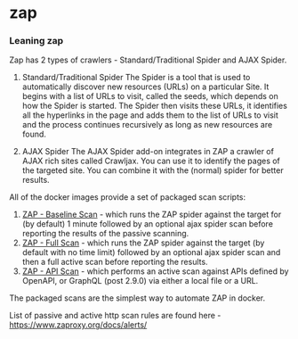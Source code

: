 # zap
### Leaning zap 
Zap has 2 types of crawlers - Standard/Traditional Spider and AJAX Spider.
1. Standard/Traditional Spider
   The Spider is a tool that is used to automatically discover new resources (URLs) on a particular Site. It begins with a list of URLs to visit, called the seeds, which depends on how the Spider is started. The Spider then visits these URLs, it identifies all the hyperlinks in the page and adds them to the list of URLs to visit and the process continues recursively as long as new resources are found.

2. AJAX Spider
   The AJAX Spider add-on integrates in ZAP a crawler of AJAX rich sites called Crawljax. You can use it to identify the pages of the targeted site. You can combine it with the (normal) spider for better results.

All of the docker images provide a set of packaged scan scripts:
1. [ZAP - Baseline Scan](zap_baseline.md) - which runs the ZAP spider against the target for (by default) 1 minute followed by an optional ajax spider scan before reporting the results of the passive scanning.
2. [ZAP - Full Scan](zap_full_scan.md) - which runs the ZAP spider against the target (by default with no time limit) followed by an optional ajax spider scan and then a full active scan before reporting the results.
3. [ZAP - API Scan](zap_api_scan.md) - which performs an active scan against APIs defined by OpenAPI, or GraphQL (post 2.9.0) via either a local file or a URL.

The packaged scans are the simplest way to automate ZAP in docker.

List of passive and active http scan rules are found here - https://www.zaproxy.org/docs/alerts/
